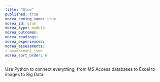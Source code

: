 ```yaml
---
title: "Glue"
published: true
morea_coming_soon: true
morea_id: glue
morea_type: module
morea_outcomes:
morea_readings: 
morea_experiences:
morea_assessments:
- assessment_json
morea_sort_order: 6
---
```


Use Python to connect everything, from MS Access databases to Excel to images to Big Data.